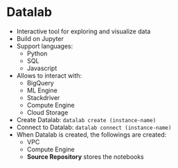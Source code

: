 # Datalab

- Interactive tool for exploring and visualize data
- Build on Jupyter
- Support languages:
  - Python
  - SQL
  - Javascript
- Allows to interact with:
  - BigQuery
  - ML Engine
  - Stackdriver
  - Compute Engine
  - Cloud Storage
- Create Datalab: ```datalab create (instance-name)```
- Connect to Datalab: ```datalab connect (instance-name)```
- When Datalab is created, the followings are created:
  - VPC
  - Compute Engine
  - **Source Repository** stores the notebooks  
